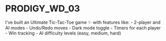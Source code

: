 # PRODIGY_WD_03
I've built an Ultimate Tic-Tac-Toe game ✨️ with features like: - 2-player and AI modes - Undo/Redo moves - Dark mode toggle - Timers for each player - Win tracking - AI difficulty levels (easy, medium, hard)
